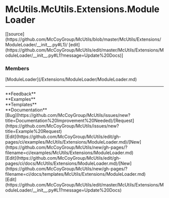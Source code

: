 # <a id="McUtils.Extensions.ModuleLoader">McUtils.McUtils.Extensions.ModuleLoader</a> 
<div class="docs-source-link" markdown="1">
[[source](https://github.com/McCoyGroup/McUtils/blob/master/McUtils/Extensions/ModuleLoader/__init__.py#L1)/
[edit](https://github.com/McCoyGroup/McUtils/edit/master/McUtils/Extensions/ModuleLoader/__init__.py#L1?message=Update%20Docs)]
</div>
    


### Members
<div class="container alert alert-secondary bg-light">
  <div class="row">
   <div class="col" markdown="1">
[ModuleLoader](/Extensions/ModuleLoader/ModuleLoader.md)   
</div>
   <div class="col" markdown="1">
   
</div>
   <div class="col" markdown="1">
   
</div>
</div>
</div>













---


<div markdown="1" class="text-secondary">
<div class="container">
  <div class="row">
   <div class="col" markdown="1">
**Feedback**   
</div>
   <div class="col" markdown="1">
**Examples**   
</div>
   <div class="col" markdown="1">
**Templates**   
</div>
   <div class="col" markdown="1">
**Documentation**   
</div>
   <div class="col" markdown="1">
   
</div>
   <div class="col" markdown="1">
   
</div>
   <div class="col" markdown="1">
   
</div>
</div>
  <div class="row">
   <div class="col" markdown="1">
[Bug](https://github.com/McCoyGroup/McUtils/issues/new?title=Documentation%20Improvement%20Needed)/[Request](https://github.com/McCoyGroup/McUtils/issues/new?title=Example%20Request)   
</div>
   <div class="col" markdown="1">
[Edit](https://github.com/McCoyGroup/McUtils/edit/gh-pages/ci/examples/McUtils/Extensions/ModuleLoader.md)/[New](https://github.com/McCoyGroup/McUtils/new/gh-pages/?filename=ci/examples/McUtils/Extensions/ModuleLoader.md)   
</div>
   <div class="col" markdown="1">
[Edit](https://github.com/McCoyGroup/McUtils/edit/gh-pages/ci/docs/McUtils/Extensions/ModuleLoader.md)/[New](https://github.com/McCoyGroup/McUtils/new/gh-pages/?filename=ci/docs/templates/McUtils/Extensions/ModuleLoader.md)   
</div>
   <div class="col" markdown="1">
[Edit](https://github.com/McCoyGroup/McUtils/edit/master/McUtils/Extensions/ModuleLoader/__init__.py#L1?message=Update%20Docs)   
</div>
   <div class="col" markdown="1">
   
</div>
   <div class="col" markdown="1">
   
</div>
   <div class="col" markdown="1">
   
</div>
</div>
</div>
</div>